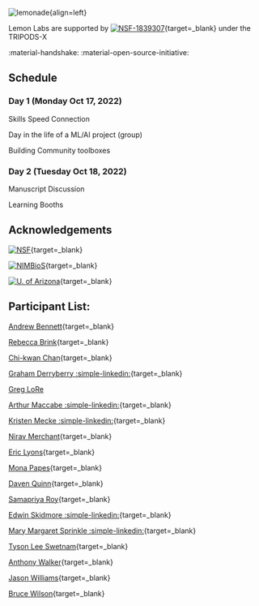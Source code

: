 ![lemonade](https://github.com/lemon-labs/lemonade/raw/main/assets/lemonade.jpeg){align=left}

Lemon Labs are supported by [![NSF-1839307](https://img.shields.io/badge/NSF-1839307-blue.svg)](https://nsf.gov/awardsearch/showAward?AWD_ID=1839307){target=_blank} under the TRIPODS-X

:material-handshake: :material-open-source-initiative: 

## Schedule

### Day 1 (Monday Oct 17, 2022)

Skills Speed Connection

Day in the life of a ML/AI project (group)

Building Community toolboxes

### Day 2 (Tuesday Oct 18, 2022)

Manuscript Discussion

Learning Booths

## Acknowledgements 

[![NSF](https://github.com/lemon-labs/lemonade/raw/main/assets/nsf.png)](https://www.nsf.gov/awardsearch/showAward?AWD_ID=1839307&HistoricalAwards=false){target=_blank}

[![NIMBioS](https://github.com/lemon-labs/lemonade/raw/main/assets/nimbios.png)](http://www.nimbios.org/){target=_blank}

[![U. of Arizona](https://github.com/lemon-labs/lemonade/raw/main/assets/ua.png)](https://www.arizona.edu/){target=_blank}

## Participant List: 

[Andrew Bennett](http://arbennett.github.io/){target=_blank}

[Rebecca Brink](https://www.ornl.gov/staff-profile/rebecca-m-brink){target=_blank}

[Chi-kwan Chan](https://rndsrc.dev/){target=_blank}

[Graham Derryberry :simple-linkedin:](https://www.linkedin.com/in/grahamderryberry/){target=_blank}

[Greg LoRe]()

[Arthur Maccabe :simple-linkedin:](https://www.linkedin.com/in/barneymaccabe/){target=_blank}

[Kristen Mecke :simple-linkedin:](https://www.linkedin.com/in/kristen-mecke-9465ba13a/){target=_blank}

[Nirav Merchant](https://datascience.arizona.edu/person/nirav-merchant){target=_blank}

[Eric Lyons](http://www.lyonslab.net/){target=_blank}

[Mona Papes](https://eeb.utk.edu/people/monica-papes/){target=_blank}

[Daven Quinn](https://davenquinn.com/){target=_blank}

[Samapriya Roy](https://samapriya.github.io/){target=_blank} 

[Edwin Skidmore :simple-linkedin:](https://www.linkedin.com/in/edwinskidmore/){target=_blank}

[Mary Margaret Sprinkle :simple-linkedin:](https://www.linkedin.com/in/mmsprinkle/){target=_blank}

[Tyson Lee Swetnam](https://tysonswetnam.com){target=_blank}

[Anthony Walker](https://www.ornl.gov/staff-profile/anthony-p-walker){target=_blank}

[Jason Williams](https://jasonjwilliamsny.github.io/profile/){target=_blank}

[Bruce Wilson](https://www.ornl.gov/staff-profile/bruce-e-wilson){target=_blank}